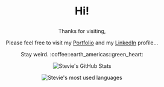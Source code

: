 # <p align="center">Hi!</p> 

<p align="center">
  Thanks for visiting,
</p>
<p align="center">
  Please feel free to visit my <a href="https://strudelandcoffee.github.io/react-portfolio/" target="_blank">Portfolio</a> and my <a href="https://www.linkedin.com/in/stevie-trudell-atx/" target="_blank">LinkedIn</a> profile...
</p>
<p align="center">
  Stay weird. :coffee::earth_americas::green_heart:
</p>

<p align="center">
  <img src="https://github-readme-stats.vercel.app/api?username=strudelAndCoffee&show_icons=true&hide=stars&theme=codeSTACKr" alt="Stevie's GitHub Stats">
</p>
<p align="center">
  <img src="https://github-readme-stats.vercel.app/api/top-langs/?username=strudelAndCoffee&show_icons=true&hide=Handlebars&theme=codeSTACKr" alt="Stevie's most used languages"/>
</p>
